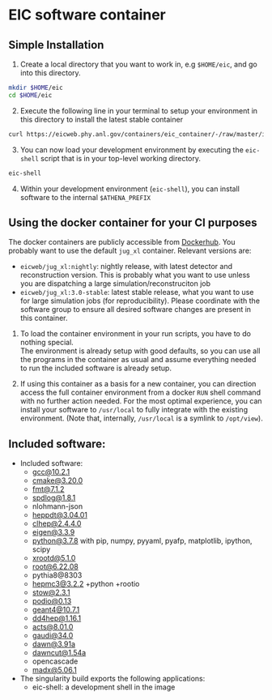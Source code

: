 EIC software container
============================================

Simple Installation
------------
1. Create a local directory that you want to work in, e.g `$HOME/eic`, and go into this
   directory.
```bash
mkdir $HOME/eic
cd $HOME/eic
```

2. Execute the following line in your terminal to setup your environment in this directory
   to install the latest stable container
```bash
curl https://eicweb.phy.anl.gov/containers/eic_container/-/raw/master/install.sh | bash
```

3. You can now load your development environment by executing the `eic-shell` script that
   is in your top-level working directory.
```bash
eic-shell
```

4. Within your development environment (`eic-shell`), you can install software to the
   internal `$ATHENA_PREFIX`

Using the docker container for your CI purposes
-----------------------------------------------

The docker containers are publicly accessible from
[Dockerhub](https://hub.docker.com/u/eicweb). You probably want to use the default
`jug_xl` container. Relevant versions are:
 - `eicweb/jug_xl:nightly`: nightly release, with latest detector and reconstruction
   version. This is probably what you want to use unless you are dispatching a large
   simulation/reconstruciton job
 - `eicweb/jug_xl:3.0-stable`: latest stable release, what you want to use for large
   simulation jobs (for reproducibility). Please coordinate with the software group to
   ensure all desired software changes are present in this container.

1. To load the container environment in your run scripts, you have to do nothing special.  
   The environment is already setup with good defaults, so you can use all the programs 
   in the container as usual and assume everything needed to run the included software 
   is already setup.  

2. If using this container as a basis for a new container, you can direction access 
   the full container environment from a docker `RUN` shell command with no further
   action needed. For the most optimal experience, you can install your software to
   `/usr/local` to fully integrate with the existing environment. (Note that, internally,
   `/usr/local` is a symlink to `/opt/view`).

Included software:
------------------
  - Included software:
    - gcc@10.2.1
    - cmake@3.20.0
    - fmt@7.1.2
    - spdlog@1.8.1
    - nlohmann-json
    - heppdt@3.04.01
    - clhep@2.4.4.0
    - eigen@3.3.9
    - python@3.7.8 with pip, numpy, pyyaml, pyafp,  matplotlib, ipython, scipy
    - xrootd@5.1.0
    - root@6.22.08
    - pythia8@8303
    - hepmc3@3.2.2 +python +rootio
    - stow@2.3.1
    - podio@0.13
    - geant4@10.7.1
    - dd4hep@1.16.1
    - acts@8.01.0
    - gaudi@34.0
    - dawn@3.91a
    - dawncut@1.54a
    - opencascade
    - madx@5.06.1
  - The singularity build exports the following applications:
    - eic-shell: a development shell in the image
